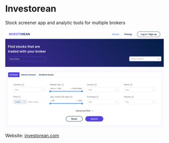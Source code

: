 # Investorean

Stock screener app and analytic tools for multiple brokers

![Investorean preview](/profile/investorean-preview.png)

Website: [investorean.com](https://investorean.com)


